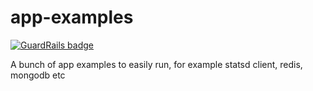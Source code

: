 # app-examples

[![GuardRails badge](https://badges.production.guardrails.io/bennythejudge/app-examples.svg)](https://www.guardrails.io)

A bunch of app examples to easily run, for example statsd client, redis, mongodb etc
